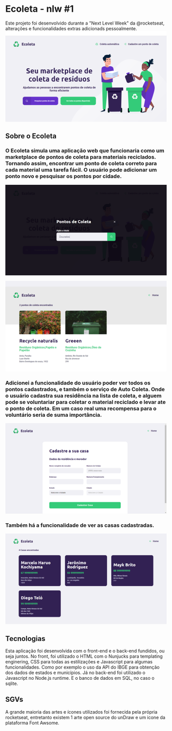 # Ecoleta - nlw #1
Este projeto foi desenvolvido durante a "Next Level Week" da @rocketseat, alterações e funcionalidades extras adicionads pessoalmente.
![preview image](https://github.com/Kochiyama/ECOLETA/blob/master/prints/homePrint.png)

## Sobre o Ecoleta
### O Ecoleta simula uma aplicação web que funcionaria como um marketplace de pontos de coleta para materiais reciclados. Tornando assim, encontrar um ponto de coleta correto para cada material uma tarefa fácil. O usuário pode adicionar um ponto novo e pesquisar os pontos por cidade.
![preview image](https://github.com/Kochiyama/ECOLETA/blob/master/prints/pesquisaCidadePrint.png)

![preview image](https://github.com/Kochiyama/ECOLETA/blob/master/prints/resultadoDaPesquisaPrint.png)

### Adicionei a funcionalidade do usuário poder ver todos os pontos cadastrados, e também o serviço de Auto Coleta. Onde o usuário cadastra  sua residência na lista de coleta, e alguem pode se voluntariar para coletar o material reciclado e levar ate o ponto de coleta. Em um caso real uma recompensa para o voluntário seria de suma importância.

![preview image](https://github.com/Kochiyama/ECOLETA/blob/master/prints/cadastro%20de%20casa.png)

### Também há a funcionalidade de ver as casas cadastradas.
![preview image](https://github.com/Kochiyama/ECOLETA/blob/master/prints/casasRegistradas.png)

## Tecnologias
Esta aplicação foi desenvolvida com o front-end e o back-end fundidos, ou seja juntos. No front, foi utilizado o HTML com o Nunjucks para templating enginering, CSS para todas as estilizações e Javascript para algumas funcionalidades. Como por exemplo o uso da API do IBGE para obtenção dos dados de estados e municípios. Já no back-end foi utilizado o Javascript no Node.js runtime. E o banco de dados em SQL, no caso o sqlite.

## SGVs
A grande maioria das artes e ícones utilizados foi fornecida pela própria rocketseat, entretanto existem 1 arte open source do unDraw e um icone da plataforma Font Awsome.
